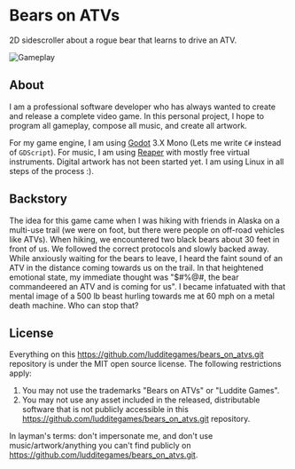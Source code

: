 # Bears on ATVs

2D sidescroller about a rogue bear that learns to drive an ATV.

![Gameplay](https://user-images.githubusercontent.com/18691334/62185283-a4f9d680-b316-11e9-8ef4-8b12c0a5fc50.gif)

## About

I am a professional software developer who has always wanted to create and release a complete video game. In this personal project, I hope to program all gameplay, compose all music, and create all artwork.

For my game engine, I am using [Godot](https://godotengine.org/) 3.X Mono (Lets me write `C#` instead of `GDScript`). For music, I am using [Reaper](https://www.reaper.fm/) with mostly free virtual instruments. Digital artwork has not been started yet. I am using Linux in all steps of the process :).

## Backstory

The idea for this game came when I was hiking with friends in Alaska on a multi-use trail (we were on foot, but there were people on off-road vehicles like ATVs). When hiking, we encountered two black bears about 30 feet in front of us. We followed the correct protocols and slowly backed away. While anxiously waiting for the bears to leave, I heard the faint sound of an ATV in the distance coming towards us on the trail. In that heightened emotional state, my immediate thought was "\$\#\%\@\#, the bear commandeered an ATV and is coming for us". I became infatuated with that mental image of a 500 lb beast hurling towards me at 60 mph on a metal death machine. Who can stop that?

## License

Everything on this https://github.com/ludditegames/bears_on_atvs.git repository is under the MIT open source license. The following restrictions apply:

1) You may not use the trademarks "Bears on ATVs" or "Luddite Games".
2) You may not use any asset included in the released, distributable software that is not publicly accessible in this https://github.com/ludditegames/bears_on_atvs.git repository.

In layman's terms: don't impersonate me, and don't use music/artwork/anything you can't find publicly on https://github.com/ludditegames/bears_on_atvs.git. 
